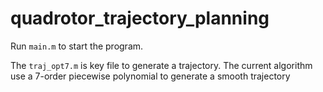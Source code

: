 # quadrotor_trajectory_planning

Run `main.m` to start the program.

The `traj_opt7.m` is key file to generate a trajectory. The current algorithm use a 7-order piecewise polynomial to generate a smooth trajectory
